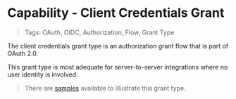 # Capability - Client Credentials Grant

> Tags: OAuth, OIDC, Authorization, Flow, Grant Type

The client credentials grant type is an authorization grant flow that is part of OAuth 2.0.

This grant type is most adequate for server-to-server integrations where no user identity is involved.

> There are [samples](../samples/README.md) available to illustrate this grant type.